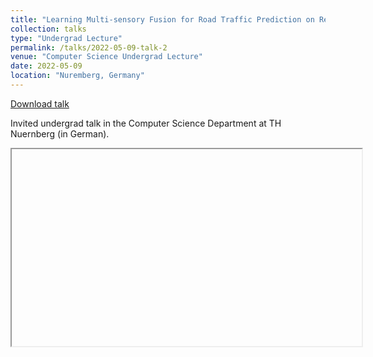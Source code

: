 ```yaml
---
title: "Learning Multi-sensory Fusion for Road Traffic Prediction on Resource-limited Devices"
collection: talks
type: "Undergrad Lecture"
permalink: /talks/2022-05-09-talk-2
venue: "Computer Science Undergrad Lecture"
date: 2022-05-09
location: "Nuremberg, Germany"
---
```


[Download talk](https://github.com/caxenie/cristianaxenie.github.io/raw/master/files/CristianAXENIE_Multimodal-Fusion_Traffic-Ctrl.pdf)

Invited undergrad talk in the Computer Science Department at TH Nuernberg (in German).

<iframe width="560" height="315" src=" "></iframe>
